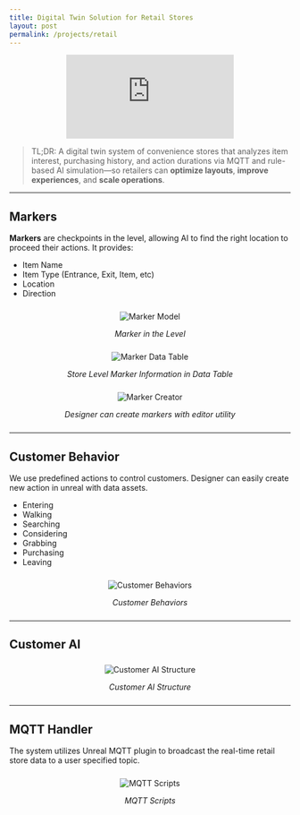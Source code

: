 ```yaml
---
title: Digital Twin Solution for Retail Stores
layout: post
permalink: /projects/retail
---
```


<div style="text-align:center;">
  <iframe
    src="https://www.youtube.com/embed/K-e6DO4BT6Y"
    title="Retail Digital Twin Demo"
    frameborder="0"
    allow="accelerometer; autoplay; clipboard-write; encrypted-media; gyroscope; picture-in-picture; web-share"
    allowfullscreen
  ></iframe>
</div>

> TL;DR: A digital twin system of convenience stores that analyzes item interest, purchasing history, and action durations via MQTT and rule-based AI simulation—so retailers can **optimize layouts**, **improve experiences**, and **scale operations**.

---

## Markers
**Markers** are checkpoints in the level, allowing AI to find the right location to proceed their actions. It provides:
+ Item Name
+ Item Type (Entrance, Exit, Item, etc)
+ Location
+ Direction

<div style="text-align: center; margin-top: 1.5rem; margin-bottom: 1.5rem;">
    <img src="{{ '/assets/images/projects/digital_twin_retail/MarkerModel.png' | relative_url }}" alt="Marker Model">
    <p style="text-align: center; font-style: italic;">Marker in the Level</p>
</div>

<div style="text-align: center; margin-top: 1.5rem; margin-bottom: 1.5rem;">
    <img src="{{ '/assets/images/projects/digital_twin_retail/MarkerDataTable.png' | relative_url }}" alt="Marker Data Table">
    <p style="text-align: center; font-style: italic;">Store Level Marker Information in Data Table</p>
</div>

<div style="text-align: center; margin-top: 1.5rem; margin-bottom: 1.5rem;">
    <img src="{{ '/assets/images/projects/digital_twin_retail/MarkerCreator.png' | relative_url }}" alt="Marker Creator">
    <p style="text-align: center; font-style: italic;">Designer can create markers with editor utility</p>
</div>

---

## Customer Behavior

We use predefined actions to control customers. Designer can easily create new action in unreal with data assets.  
+ Entering
+ Walking
+ Searching
+ Considering
+ Grabbing
+ Purchasing
+ Leaving

<div style="text-align: center; margin-top: 1.5rem; margin-bottom: 1.5rem;">
    <img src="{{ '/assets/images/projects/digital_twin_retail/CustomerBehavior.gif' | relative_url }}" alt="Customer Behaviors">
    <p style="text-align: center; font-style: italic;">Customer Behaviors</p>
</div>

---

## Customer AI

<div style="text-align: center; margin-top: 1.5rem; margin-bottom: 1.5rem;">
    <img src="{{ '/assets/images/projects/digital_twin_retail/CustomerAI.png' | relative_url }}" alt="Customer AI Structure">
    <p style="text-align: center; font-style: italic;">Customer AI Structure</p>
</div>

---

## MQTT Handler

The system utilizes Unreal MQTT plugin to broadcast the real-time retail store data to a user specified topic. 

<div style="text-align: center; margin-top: 1.5rem; margin-bottom: 1.5rem;">
    <img src="{{ '/assets/images/projects/digital_twin_retail/MQTT.png' | relative_url }}" alt="MQTT Scripts">
    <p style="text-align: center; font-style: italic;">MQTT Scripts</p>
</div>